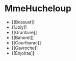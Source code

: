 # MmeHucheloup

- [[Bossuet]]
- [[Joly]]
- [[Grantaire]]
- [[Bahorel]]
- [[Courfeyrac]]
- [[Gavroche]]
- [[Enjolras]]
